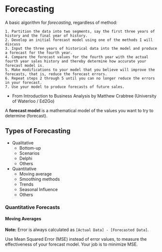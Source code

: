 # Forecasting

A basic algorithm for *forecasting*, regardless of method:

```
1. Partition the data into two segments, say the first three years of history and the final year of history.
2. Develop an initial forecast model using one of the methods I will discuss
3. Input the three years of historical data into the model and produce a forecast for the fourth year.
4. Compare the forecast values for the fourth year with the actual fourth year sales history and thereby determine how accurate your forecast model is.
5. Make modifications to your model that you believe will improve the forecasts, that is, reduce the forecast errors.
6. Repeat steps 2 through 5 until you can no longer reduce the errors in your forecast.
7. Use your model to produce forecasts of future sales.
```
  * From Introduction to Business Analysis by Matthew Crabtree (University of Waterloo / Ed2Go) 
  
 A **forecast model** is a mathematical model of the values you want to try to determine (forecast).

## Types of Forecasting

* Qualitative
  * Bottom-up
  * Scenarios
  * Delphi
  * Others
* Quantitative
  * Moving average
  * Smoothing methods
  * Trends
  * Seasonal Influence
  * Others
  
### Quantitative Forecasts
#### Moving Averages
**Note:** Error is always calculated as `[Actual Data] - [Forecasted Data]`.

Use Mean Squared Error (MSE) instead of error values, to measure the effectiveness of your forecast model. Your job is to minimize MSE.
